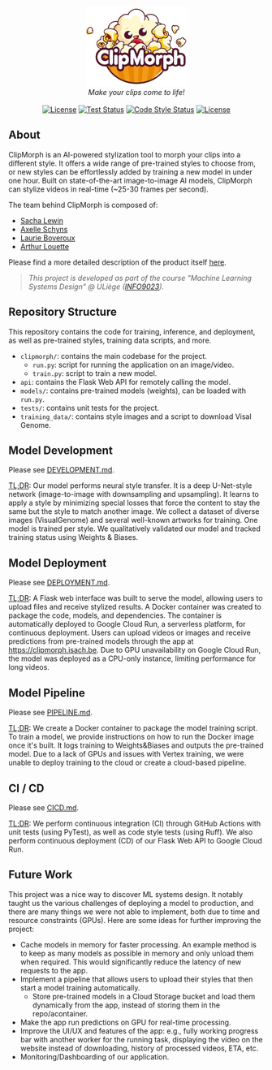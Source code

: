 <div align="center">
  <img src=".github/assets/clipmorph_logo.png" alt="ClipMorph Logo" 
width="200"/>
    <br>
    <em>Make your clips come to life!</em>
</div><br>

<div align="center">
    <a href="https://clipmorph.isach.be">
        <img alt="License" src="https://img.shields.io/badge/Web App-Online-aqua.svg"></a>
    <a href='https://github.com/iSach/clipmorph/actions/workflows/clipmorph_tests.yml'>
        <img src='https://github.com/iSach/clipmorph/actions/workflows/clipmorph_tests.yml/badge.svg' alt='Test 
Status' /></a>
    <a href='https://github.com/iSach/clipmorph/actions/workflows/code_style.yml'>
        <img src='https://github.com/iSach/clipmorph/actions/workflows/code_style.yml/badge.svg' 
alt='Code Style Status' /></a>
    <a href="https://github.com/iSach/clipmorph/blob/master/LICENSE">
        <img alt="License" src="https://img.shields.io/badge/License-MIT-blue.svg"></a>
</div>

## About

ClipMorph is an AI-powered stylization tool to morph your clips into a 
different style. It offers a wide range of pre-trained styles to choose from,
or new styles can be effortlessly added by training a new model in under 
one hour. Built on state-of-the-art image-to-image AI models, ClipMorph can 
stylize videos in real-time (~25-30 frames per second).

The team behind ClipMorph is composed of:
- [Sacha Lewin](https://github.com/iSach)
- [Axelle Schyns](https://github.com/AxelleSchyns)
- [Laurie Boveroux](https://github.com/LaurieBvrx)
- [Arthur Louette](https://github.com/LouetteArthur)

Please find a more detailed description of the product itself [here](canvas.pdf).

> _This project is developed as part of the course "Machine Learning Systems 
Design" @ ULiège ([INFO9023](https://github.com/ThomasVrancken/info9023-mlops))._

## Repository Structure

This repository contains the code for training, inference, and deployment, 
as well as pre-trained styles, training data scripts, and more.

- `clipmorph/`: contains the main codebase for the project.
  - `run.py`: script for running the application on an image/video.
  - `train.py`: script to train a new model.
- `api`: contains the Flask Web API for remotely calling the model.
- `models/`: contains pre-trained models (weights), can be loaded with `run.py`.
- `tests/`: contains unit tests for the project.
- `training_data/`: contains style images and a script to download Visal 
  Genome.

## Model Development

Please see [DEVELOPMENT.md](DEVELOPMENT.md).

<u>TL;DR</u>: Our model performs neural style transfer. It is a deep 
U-Net-style 
network (image-to-image with downsampling and upsampling). It learns to 
apply a style by minimizing special losses that force the content to stay 
the same but the style to match another image. We collect a dataset of diverse 
images (VisualGenome) and several well-known artworks for training. One 
model is trained per style. We qualitatively validated our model and tracked 
training status using Weights & Biases.

## Model Deployment

Please see [DEPLOYMENT.md](DEPLOYMENT.md).

<u>TL;DR</u>: A Flask web interface was built to serve the model, allowing users to upload files and receive stylized results.
A Docker container was created to package the code, models, and 
dependencies. The container is automatically deployed to Google Cloud Run, a 
serverless platform, for continuous deployment. Users can upload videos or 
images and receive predictions from pre-trained models through the app at https://clipmorph.isach.be. 
Due to GPU unavailability on Google Cloud Run, the model was 
deployed as a CPU-only instance, limiting performance for long videos. 

## Model Pipeline

Please see [PIPELINE.md](PIPELINE.md).

<u>TL;DR</u>: We create a Docker container to package the model training 
script. To train a model, we provide instructions on how to run the Docker 
image once it's built. It logs training to Weights&Biases and outputs the 
pre-trained model. Due to a lack of GPUs and issues with Vertex training, 
we were unable to deploy training to the cloud or create a cloud-based pipeline.

## CI / CD

Please see [CICD.md](CICD.md).

<u>TL;DR</u>: We perform continuous integration (CI) through GitHub Actions 
with unit tests (using PyTest), as well as code style tests (using Ruff). We 
also perform continuous deployment (CD) of our Flask Web API to Google Cloud 
Run.

## Future Work

This project was a nice way to discover ML systems design. It notably 
taught us the various challenges of deploying a model to production, and 
there are many things we were not able to implement, both due to time and 
resource constraints (GPUs). Here are some ideas for further improving the 
project:
- Cache models in memory for faster processing. An example method is to 
  keep as many models as possible in memory and only unload them when 
  required. This would significantly reduce the latency of new requests to 
  the app.
- Implement a pipeline that allows users to upload their styles that then 
  start a model training automatically.
  - Store pre-trained models in a Cloud Storage bucket and load them 
    dynamically from the app, instead of storing them in the repo/acontainer.
- Make the app run predictions on GPU for real-time processing.
- Improve the UI/UX and features of the app: e.g., fully working progress bar with another worker for the running task, displaying 
  the video on the website instead of downloading, history of processed 
  videos, ETA, etc.
- Monitoring/Dashboarding of our application.
